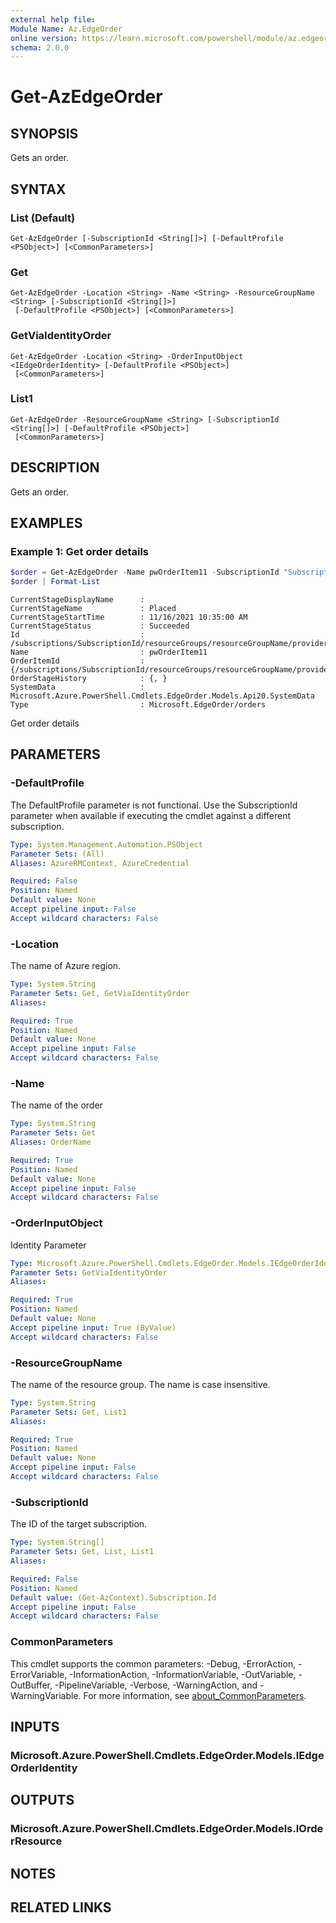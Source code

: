 ```yaml
---
external help file:
Module Name: Az.EdgeOrder
online version: https://learn.microsoft.com/powershell/module/az.edgeorder/get-azedgeorder
schema: 2.0.0
---
```


# Get-AzEdgeOrder

## SYNOPSIS
Gets an order.

## SYNTAX

### List (Default)
```
Get-AzEdgeOrder [-SubscriptionId <String[]>] [-DefaultProfile <PSObject>] [<CommonParameters>]
```

### Get
```
Get-AzEdgeOrder -Location <String> -Name <String> -ResourceGroupName <String> [-SubscriptionId <String[]>]
 [-DefaultProfile <PSObject>] [<CommonParameters>]
```

### GetViaIdentityOrder
```
Get-AzEdgeOrder -Location <String> -OrderInputObject <IEdgeOrderIdentity> [-DefaultProfile <PSObject>]
 [<CommonParameters>]
```

### List1
```
Get-AzEdgeOrder -ResourceGroupName <String> [-SubscriptionId <String[]>] [-DefaultProfile <PSObject>]
 [<CommonParameters>]
```

## DESCRIPTION
Gets an order.

## EXAMPLES

### Example 1: Get order details
```powershell
$order = Get-AzEdgeOrder -Name pwOrderItem11 -SubscriptionId "SubscriptionId" -Location "eastus" -ResourceGroupName "resourceGroupName"
$order | Format-List
```

```output
CurrentStageDisplayName      :
CurrentStageName             : Placed
CurrentStageStartTime        : 11/16/2021 10:35:00 AM
CurrentStageStatus           : Succeeded
Id                           : /subscriptions/SubscriptionId/resourceGroups/resourceGroupName/providers/Microsoft.EdgeOrder/locations/eastus/orders/pwOrderItem11
Name                         : pwOrderItem11
OrderItemId                  : {/subscriptions/SubscriptionId/resourceGroups/resourceGroupName/providers/Microsoft.EdgeOrder/orderItems/examplePowershell}
OrderStageHistory            : {, }
SystemData                   : Microsoft.Azure.PowerShell.Cmdlets.EdgeOrder.Models.Api20.SystemData
Type                         : Microsoft.EdgeOrder/orders
```

Get order details

## PARAMETERS

### -DefaultProfile
The DefaultProfile parameter is not functional.
Use the SubscriptionId parameter when available if executing the cmdlet against a different subscription.

```yaml
Type: System.Management.Automation.PSObject
Parameter Sets: (All)
Aliases: AzureRMContext, AzureCredential

Required: False
Position: Named
Default value: None
Accept pipeline input: False
Accept wildcard characters: False
```

### -Location
The name of Azure region.

```yaml
Type: System.String
Parameter Sets: Get, GetViaIdentityOrder
Aliases:

Required: True
Position: Named
Default value: None
Accept pipeline input: False
Accept wildcard characters: False
```

### -Name
The name of the order

```yaml
Type: System.String
Parameter Sets: Get
Aliases: OrderName

Required: True
Position: Named
Default value: None
Accept pipeline input: False
Accept wildcard characters: False
```

### -OrderInputObject
Identity Parameter

```yaml
Type: Microsoft.Azure.PowerShell.Cmdlets.EdgeOrder.Models.IEdgeOrderIdentity
Parameter Sets: GetViaIdentityOrder
Aliases:

Required: True
Position: Named
Default value: None
Accept pipeline input: True (ByValue)
Accept wildcard characters: False
```

### -ResourceGroupName
The name of the resource group.
The name is case insensitive.

```yaml
Type: System.String
Parameter Sets: Get, List1
Aliases:

Required: True
Position: Named
Default value: None
Accept pipeline input: False
Accept wildcard characters: False
```

### -SubscriptionId
The ID of the target subscription.

```yaml
Type: System.String[]
Parameter Sets: Get, List, List1
Aliases:

Required: False
Position: Named
Default value: (Get-AzContext).Subscription.Id
Accept pipeline input: False
Accept wildcard characters: False
```

### CommonParameters
This cmdlet supports the common parameters: -Debug, -ErrorAction, -ErrorVariable, -InformationAction, -InformationVariable, -OutVariable, -OutBuffer, -PipelineVariable, -Verbose, -WarningAction, and -WarningVariable. For more information, see [about_CommonParameters](http://go.microsoft.com/fwlink/?LinkID=113216).

## INPUTS

### Microsoft.Azure.PowerShell.Cmdlets.EdgeOrder.Models.IEdgeOrderIdentity

## OUTPUTS

### Microsoft.Azure.PowerShell.Cmdlets.EdgeOrder.Models.IOrderResource

## NOTES

## RELATED LINKS

